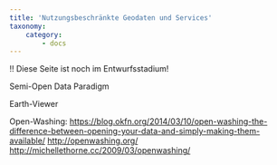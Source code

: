 ```yaml
---
title: 'Nutzungsbeschränkte Geodaten und Services'
taxonomy:
    category:
        - docs
---
```

!! Diese Seite ist noch im Entwurfsstadium!

Semi-Open Data Paradigm

Earth-Viewer

Open-Washing:
https://blog.okfn.org/2014/03/10/open-washing-the-difference-between-opening-your-data-and-simply-making-them-available/
http://openwashing.org/
http://michellethorne.cc/2009/03/openwashing/
